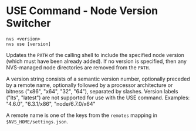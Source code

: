 # USE Command - Node Version Switcher
```
nvs <version>
nvs use [version]
```
Updates the `PATH` of the calling shell to include the specified node version (which must have been already added). If no version is specified, then any NVS-managed node directories are removed from the `PATH`.

A version string consists of a semantic version number, optionally preceded by a remote name, optionally followed by a processor architecture or bitness ("x86", "x64", "32", "64"), separated by slashes. Version labels ("lts", "latest") are not supported for use with the USE command. Examples: "4.6.0", "6.3.1/x86", "node/6.7.0/x64"

A remote name is one of the keys from the `remotes` mapping in `$NVS_HOME/settings.json`.
